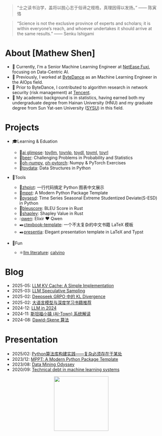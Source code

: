 <!---
<p align="center"> 
  <img src="https://profile-counter.glitch.me/shenxiangzhuang/count.svg" />
</p>
-->
>“士之读书治学，盖将以脱心志于俗谛之桎梏，真理因得以发扬。” —— 陈寅恪

>“Science is not the exclusive province of experts and scholars; it is within everyone’s reach, and whoever undertakes it should arrive at the same results.”  —— Senku Ishigami
>


# About [Mathew Shen]
- 🔭 Currently, I'm a Senior Machine Learning Engineer at [NetEase Fuxi](https://fuxi.163.com/), focusing on Data-Centric AI.
- 🔭 Previously, I worked at [ByteDance](https://github.com/bytedance) as an Machine Learning Engineer in the AIOps field. 
- 🔭 Prior to ByteDance, I contributed to algorithm research in network security (risk management) at [Tencent](https://github.com/Tencent).
- 🔭 My academic background is in statistics, having earned both my undergraduate degree from Hainan University (HNU) and my graduate degree from Sun Yat-sen University ([SYSU](https://github.com/sysu)) in this field.

# Projects
- 🎓Learning & Eduation
    - 🐍[ai glimpse](https://github.com/ai-glimpse): [toyllm](https://github.com/ai-glimpse/toyllm), [toynlp](https://github.com/ai-glimpse/toynlp), [toydl](https://github.com/ai-glimpse/toydl), [toyml](https://github.com/ai-glimpse/toyml), [toyrl](https://github.com/ai-glimpse/toyrl)
    - 🐍[beer](https://github.com/shenxiangzhuang/beer): Challenging Problems in Probability and Statistics
    - 🐍[oh-numpy](https://github.com/shenxiangzhuang/Oh-Numpy), [oh-pytorch](https://github.com/shenxiangzhuang/Oh-PyTorch): Numpy & PyTorch Exercises
    - 🐍[toydata](https://github.com/shenxiangzhuang/toydata): Data Structures in Python

- 🔨Tools
    - 🐍[zhplot](https://github.com/shenxiangzhuang/zhplot): 一行代码搞定 Python 图表中文展示
    - 🐍[mppt](https://github.com/shenxiangzhuang/mppt): A Modern Python Package Template
    - 🐍[pysesd](https://github.com/shenxiangzhuang/pysesd): Time Series Seasonal Extreme Studentized Deviate(S-ESD) in Python
    - 🦀[bleuscore](https://github.com/shenxiangzhuang/bleuscore): BLEU Score in Rust
    - 🦀[shapley](https://github.com/shenxiangzhuang/shapley): Shapley Value in Rust
    - 💧[qwen](https://github.com/shenxiangzhuang/qwen): Elixir ❤️ Qwen
    - ✒️[ctexbook-template](https://github.com/shenxiangzhuang/ctexbook-template): 一个不太复杂的中文书籍 LaTeX 模板
    - ✒️[presentia](https://github.com/shenxiangzhuang/presentia): Elegant presentation template in LaTeX and Typst

- 🎉Fun
    - ⚛️[llm literature](https://github.com/llm-literature): [calvino](https://github.com/llm-literature)


# Blog
- 2025-05: [LLM KV Cache: A Simple Implementation](https://datahonor.com/blog/2025/06/03/llm_kv_cache/)
- 2025-03: [LLM Speculative Sampling](https://datahonor.com/blog/2025/03/08/llm_sps/)
- 2025-02: [Deepseek GRPO 中的 KL Divergence](https://datahonor.com/blog/2025/02/23/grpo_kl/)
- 2025-02: [大语言模型与深度学习书籍推荐](https://datahonor.com/blog/2025/02/20/dl_book/)
- 2024-12: [LLM in 2024](https://datahonor.com/blog/2024/12/23/ai_think_2024/)
- 2024-11: [斯坦福小镇 (AI-Town) 系统解读](https://datahonor.com/blog/2024/11/28/ai-town)
- 2024-08: [Dawid-Skene 算法](https://datahonor.com/blog/2024/08/21/ds/)


# Presentation
- 2025/02: [Python算法库构建实践——复杂必须存在于某处](https://github.com/shenxiangzhuang/career-public/blob/master/presentation/algorithm-lib.pdf)
- 2023/12: [MPPT: A Modern Python Package Template](https://github.com/shenxiangzhuang/career-public/blob/master/presentation/mppt.pdf)
- 2023/08: [Data Mining Odyssey](https://github.com/shenxiangzhuang/career-public/blob/master/presentation/review/2023/career_review_2023_public.pdf)
- 2020/09: [Technical debt in machine learning systems](https://github.com/shenxiangzhuang/career-public/blob/master/presentation/mlsys/ML-Debt.pdf)

<p align="center"> 
    <img height='180' src="https://github-profile-summary-cards.vercel.app/api/cards/profile-details?username=shenxiangzhuang&theme=react" />
</p>

<!-- <p align="center"> 
    <img alt="Xiangzhuang Shen's github stats" 
         height='180' src="https://github-readme-stats.vercel.app/api?username=shenxiangzhuang&count_private=true&show_icons=true&include_all_commits=false&theme=react" />
    <img height='180' src="https://api.githubtrends.io/user/svg/shenxiangzhuang/langs?time_range=one_year&compact=True&theme=dark" />
</p> -->





<!-- <p align="center">
<img alt="Xiangzhuang Shen's github stats" height='140' src="https://github-readme-stats.vercel.app/api?username=shenxiangzhuang&count_private=true&show_icons=true&include_all_commits=true&theme=react">
<img alt="Xiangzhuang Shen's github stats" height='140' src="https://github-profile-summary-cards.vercel.app/api/cards/profile-details?username=shenxiangzhuang&theme=react">
</p> -->


